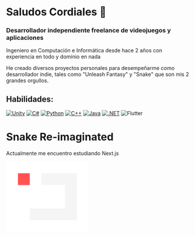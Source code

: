 # Saludos Cordiales 👋

### Desarrollador independiente freelance de videojuegos y aplicaciones


Ingeniero en Computación e Informática desde hace 2 años con experiencia en todo y dominio en nada

He creado diversos proyectos personales para desempeñarme como desarrollador indie, tales como "Unleash Fantasy" y "Snake" que son mis 2 grandes orgullos.

## Habilidades:
[![Unity](https://img.shields.io/badge/Unity-100000?style=for-the-badge&logo=unity&logoColor=white)]()
[![C#](https://img.shields.io/badge/C%23-239120?style=for-the-badge&logo=c-sharp&logoColor=white)]()
[![Python](https://img.shields.io/badge/Python-3776AB?style=for-the-badge&logo=python&logoColor=white)]()
[![C++](https://img.shields.io/badge/C%2B%2B-00599C?style=for-the-badge&logo=c%2B%2B&logoColor=white)]()
[![Java](https://img.shields.io/badge/Java-ED8B00?style=for-the-badge&logo=java&logoColor=white)]()
[![.NET](https://img.shields.io/badge/.NET-5C2D91?style=for-the-badge&logo=.net&logoColor=white)]()
![Flutter](https://img.shields.io/badge/%20Flutter-518FD1?style=for-the-badge&logo=flutter&logoColor=white)


# Snake Re-imaginated

Actualmente me encuentro estudiando Next.js

![](./Snake%20animation.gif)



<!--
**Guetti/Guetti** is a ✨ _special_ ✨ repository because its `README.md` (this file) appears on your GitHub profile.

Here are some ideas to get you started:

- 🔭 I’m currently working on ...
- 🌱 I’m currently learning ...
- 👯 I’m looking to collaborate on ...
- 🤔 I’m looking for help with ...
- 💬 Ask me about ...
- 📫 How to reach me: ...
- 😄 Pronouns: ...
- ⚡ Fun fact: ...
-->
